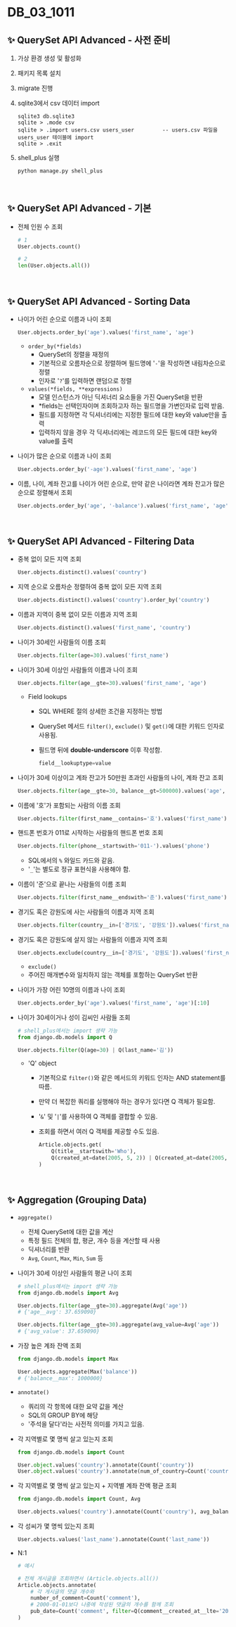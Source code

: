 # DB_03_1011

## ✨ QuerySet API Advanced - 사전 준비

1. 가상 환경 생성 및 활성화

2. 패키지 목록 설치

3. migrate 진행

4. sqlite3에서 csv 데이터 import

    ```sqlite
    sqlite3 db.sqlite3
    sqlite > .mode csv
    sqlite > .import users.csv users_user         -- users.csv 파일을 users_user 테이블에 import
    sqlite > .exit
    ```

5. shell_plus 실행

    ```bash
    python manage.py shell_plus
    ```

<br/>

## ✨ QuerySet API Advanced - 기본

- 전체 인원 수 조회

    ```python
    # 1
    User.objects.count()
    
    # 2
    len(User.objects.all())
    ```

<br/>

## ✨ QuerySet API Advanced - Sorting Data

- 나이가 어린 순으로 이름과 나이 조회

    ```python
    User.objects.order_by('age').values('first_name', 'age')
    ```

    - `order_by(*fields)`
        - QuerySet의 정렬을 재정의
        - 기본적으로 오름차순으로 정렬하며 필드명에 '`-`'을 작성하면 내림차순으로 정렬
        - 인자로 '`?`'를 입력하면 랜덤으로 정렬
    - `values(*fields, **expressions)`
        - 모델 인스턴스가 아닌 딕셔너리 요소들을 가진 QuerySet을 반환
        - *fields는 선택인자이며 조회하고자 하는 필드명을 가변인자로 입력 받음.
        - 필드를 지정하면 각 딕셔너리에는 지정한 필드에 대한 key와 value만을 출력
        - 입력하지 않을 경우 각 딕셔너리에는 레코드의 모든 필드에 대한 key와 value를 출력

- 나이가 많은 순으로 이름과 나이 조회

    ```python
    User.objects.order_by('-age').values('first_name', 'age')
    ```

- 이름, 나이, 계좌 잔고를 나이가 어린 순으로, 만약 같은 나이라면 계좌 잔고가 많은 순으로 정렬해서 조회

    ```python
    User.objects.order_by('age', '-balance').values('first_name', 'age', 'balance')
    ```

<br/>

## ✨ QuerySet API Advanced - Filtering Data

- 중복 없이 모든 지역 조회

    ```python
    User.objects.distinct().values('country')
    ```

- 지역 순으로 오름차순 정렬하여 중복 없이 모든 지역 조회

    ```python
    User.objects.distinct().values('country').order_by('country')
    ```

- 이름과 지역이 중복 없이 모든 이름과 지역 조회

    ```python
    User.objects.distinct().values('first_name', 'country')
    ```

- 나이가 30세인 사람들의 이름 조회

    ```python
    User.objects.filter(age=30).values('first_name')
    ```

- 나이가 30세 이상인 사람들의 이름과 나이 조회

    ```python
    User.objects.filter(age__gte=30).values('first_name', 'age')
    ```

    - Field lookups

        - SQL WHERE 절의 상세한 조건을 지정하는 방법

        - QuerySet 메서드 `filter()`, `exclude()` 및 `get()`에 대한 키워드 인자로 사용됨.

        - 필드명 뒤에 **double-underscore** 이후 작성함.

            ```python
            field__lookuptype=value
            ```

- 나이가 30세 이상이고 계좌 잔고가 50만원 초과인 사람들의 나이, 계좌 잔고 조회

    ```python
    User.objects.filter(age__gte=30, balance__gt=500000).values('age', 'balance')
    ```

- 이름에 '호'가 포함되는 사람의 이름 조회

    ```python
    User.objects.filter(first_name__contains='호').values('first_name')
    ```

- 핸드폰 번호가 011로 시작하는 사람들의 핸드폰 번호 조회

    ```python
    User.objects.filter(phone__startswith='011-').values('phone')
    ```

    - SQL에서의 `%` 와일드 카드와 같음.
    - '`_`'는 별도로 정규 표현식을 사용해야 함.

- 이름이 '준'으로 끝나는 사람들의 이름 조회

    ```python
    User.objects.filter(first_name__endswith='준').values('first_name')
    ```

- 경기도 혹은 강원도에 사는 사람들의 이름과 지역 조회

    ```python
    User.objects.filter(country__in=['경기도', '강원도']).values('first_name', 'country')
    ```

- 경기도 혹은 강원도에 살지 않는 사람들의 이름과 지역 조회

    ```python
    User.objects.exclude(country__in=['경기도', '강원도']).values('first_name', 'country')
    ```

    - `exclude()`
    - 주어진 매개변수와 일치하지 않는 객체를 포함하는 QuerySet 반환

- 나이가 가장 어린 10명의 이름과 나이 조회

    ```python
    User.objects.order_by('age').values('first_name', 'age')[:10]
    ```

- 나이가 30세이거나 성이 김씨인 사람들 조회

    ```python
    # shell_plus에서는 import 생략 가능
    from django.db.models import Q
    
    User.objects.filter(Q(age=30) | Q(last_name='김'))
    ```

    - 'Q' object

        - 기본적으로 `filter()`와 같은 메서드의 키워드 인자는 AND statement를 따름.

        - 만약 더 복잡한 쿼리를 실행해야 하는 경우가 있다면 Q 객체가 필요함.

        - '`&`' 및 '`|`'를 사용하여 Q 객체를 결합할 수 있음.

        - 조회를 하면서 여러 Q 객체를 제공할 수도 있음.

            ```python
            Article.objects.get(
                Q(title__startswith='Who'),
                Q(created_at=date(2005, 5, 2)) | Q(created_at=date(2005, 5, 6))
            )
            ```

<br/>

## ✨ Aggregation (Grouping Data)

- `aggregate()`

    - 전체 QuerySet에 대한 값을 계산
    - 특정 필드 전체의 합, 평균, 개수 등을 계산할 때 사용
    - 딕셔너리를 반환
    - `Avg`, `Count`, `Max`, `Min`, `Sum` 등

- 나이가 30세 이상인 사람들의 평균 나이 조회

    ```python
    # shell_plus에서는 import 생략 가능
    from django.db.models import Avg
    
    User.objects.filter(age__gte=30).aggregate(Avg('age'))
    # {'age__avg': 37.659090}
    
    User.objects.filter(age__gte=30).aggregate(avg_value=Avg('age'))
    # {'avg_value': 37.659090}
    ```

- 가장 높은 계좌 잔액 조회

    ```python
    from django.db.models import Max
    
    User.objects.aggregate(Max('balance'))
    # {'balance__max': 1000000}
    ```

- `annotate()`

    - 쿼리의 각 항목에 대한 요약 값을 계산
    - SQL의 GROUP BY에 해당
    - '주석을 달다'라는 사전적 의미를 가지고 있음.

- 각 지역별로 몇 명씩 살고 있는지 조회

    ```python
    from django.db.models import Count
    
    User.object.values('country').annotate(Count('country'))
    User.object.values('country').annotate(num_of_country=Count('country'))
    ```

- 각 지역별로 몇 명씩 살고 있는지 + 지역별 계좌 잔액 평균 조회

    ```python
    from django.db.models import Count, Avg
    
    User.objects.values('country').annotate(Count('country'), avg_balance=Avg('balance'))
    ```

- 각 성씨가 몇 명씩 있는지 조회

    ```python
    User.objects.values('last_name').annotate(Count('last_name'))
    ```

- N:1

    ```python
    # 예시
    
    # 전체 게시글을 조회하면서 (Article.objects.all())
    Article.objects.annotate(
        # 각 게시글의 댓글 개수와
        number_of_comment=Count('comment'),
        # 2000-01-01보다 나중에 작성된 댓글의 개수를 함께 조회
        pub_date=Count('comment', filter=Q(comment__created_at__lte='2000-01-01'))
    )
    ```
